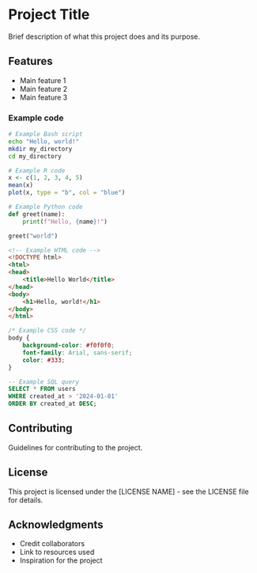 # Project Title

Brief description of what this project does and its purpose.

## Features

- Main feature 1
- Main feature 2
- Main feature 3


### Example code

```bash
# Example Bash script
echo "Hello, world!"
mkdir my_directory
cd my_directory
```

```r
# Example R code
x <- c(1, 2, 3, 4, 5)
mean(x)
plot(x, type = "b", col = "blue")
```

```python
# Example Python code
def greet(name):
    print(f"Hello, {name}!")

greet("world")
```

```html
<!-- Example HTML code -->
<!DOCTYPE html>
<html>
<head>
    <title>Hello World</title>
</head>
<body>
    <h1>Hello, world!</h1>
</body>
</html>
```

```css
/* Example CSS code */
body {
    background-color: #f0f0f0;
    font-family: Arial, sans-serif;
    color: #333;
}
```

```sql
-- Example SQL query
SELECT * FROM users
WHERE created_at > '2024-01-01'
ORDER BY created_at DESC;
```


## Contributing

Guidelines for contributing to the project.

## License

This project is licensed under the [LICENSE NAME] - see the LICENSE file for details.

## Acknowledgments

- Credit collaborators
- Link to resources used
- Inspiration for the project
